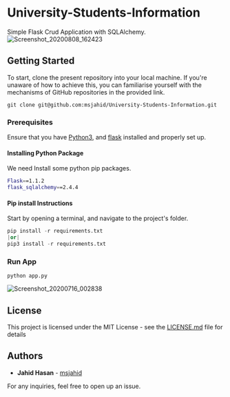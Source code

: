 # University-Students-Information
Simple Flask Crud Application with SQLAlchemy. 
![Screenshot_20200808_162423](https://user-images.githubusercontent.com/12425488/89727260-ba82ff80-da44-11ea-9264-610d96267fdd.png)

## Getting Started

To start, clone the present repository into your local machine. If you're unaware of how to achieve this, you can familiarise yourself with the mechanisms of GitHub repositories in the provided link.

```
git clone git@github.com:msjahid/University-Students-Information.git
```
### Prerequisites
Ensure that you have [Python3](https://www.python.org/download/releases/3.0/), and [flask](https://flask.palletsprojects.com/en/1.1.x/installation/) installed and properly set up. 

#### Installing Python Package

We need Install some python pip packages. 

```bash
Flask==1.1.2
flask_sqlalchemy==2.4.4
```

#### Pip install Instructions

Start by opening a terminal, and navigate to the project's folder.

```python
pip install -r requirements.txt 
|or| 
pip3 install -r requirements.txt
```
### Run App

```
python app.py
```
![Screenshot_20200716_002838](https://user-images.githubusercontent.com/12425488/87582060-ad9c1600-c6fb-11ea-81de-844d3946ce24.png)


## License

This project is licensed under the MIT License - see the [LICENSE.md](https://github.com/msjahid/Simple-QR-Code-Generator-GUI-Using-Python/blob/master/LICENSE) file for details

## Authors

* **Jahid Hasan** - [msjahid](https://github.com/msjahid)

For any inquiries, feel free to open up an issue.


